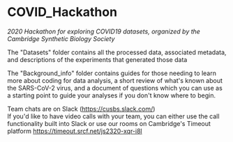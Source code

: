 # COVID_Hackathon
*2020 Hackathon for exploring COVID19 datasets, organized by the Cambridge Synthetic Biology Society*


The "Datasets" folder contains all the processed data, associated metadata, and descriptions of the experiments
that generated those data

The "Background_info" folder contains guides for those needing to learn more about coding for data analysis,
a short review of what's known about the SARS-CoV-2 virus, and a document of questions which you can use as 
a starting point to guide your analyses if you don't know where to begin. 

Team chats are on Slack (https://cusbs.slack.com/) \
If you'd like to have video calls with your team, you can either use the 
call functionality built into Slack or use our rooms on Cambridge's Timeout platform
https://timeout.srcf.net/js2320-xqr-i8l